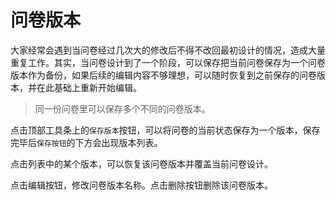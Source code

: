 # 问卷版本

大家经常会遇到当问卷经过几次大的修改后不得不改回最初设计的情况，造成大量重复工作。其实，当问卷设计到了一个阶段，可以保存把当前问卷保存为一个问卷版本作为备份，如果后续的编辑内容不够理想，可以随时恢复到之前保存的问卷版本，并在此基础上重新开始编辑。

> 同一份问卷里可以保存多个不同的问卷版本。

点击顶部工具条上的`保存版本`按钮，可以将问卷的当前状态保存为一个版本，保存完毕后`保存按钮`的下方会出现版本列表。

点击列表中的某个版本，可以恢复该问卷版本并覆盖当前问卷设计。

点击编辑按钮，修改问卷版本名称。点击删除按钮删除该问卷版本。



